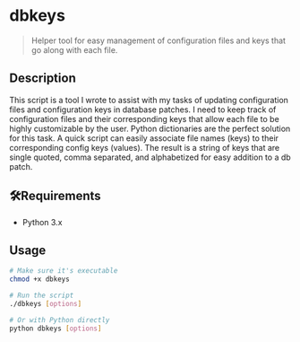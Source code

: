 # dbkeys

> Helper tool for easy management of configuration files and keys that go along with each file.

## Description

This script is a tool I wrote to assist with my tasks of updating configuration files and configuration keys in database patches. I need to keep track of configuration files and their corresponding keys that allow each file to be highly customizable by the user. 
Python dictionaries are the perfect solution for this task. A quick script can easily associate file names (keys) to their corresponding config keys (values). 
The result is a string of keys that are single quoted, comma separated, and alphabetized for easy addition to a db patch.

## 🛠Requirements

- Python 3.x

## Usage

```bash
# Make sure it's executable
chmod +x dbkeys

# Run the script
./dbkeys [options]

# Or with Python directly
python dbkeys [options]
